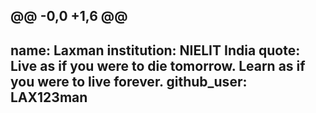 @@ -0,0 +1,6 @@
---
name: Laxman
institution: NIELIT India
quote: Live as if you were to die tomorrow. Learn as if you were to live forever.
github_user: LAX123man
--
